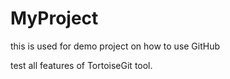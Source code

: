 # MyProject
this is used for demo project on how to use GitHub

test all features of TortoiseGit tool.
